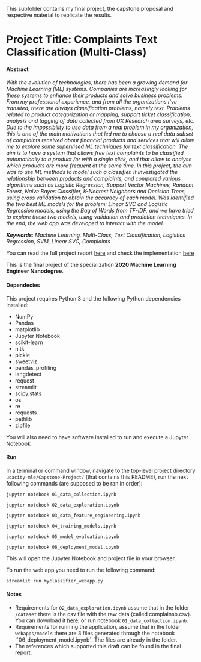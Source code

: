 This subfolder contains my final project, the capstone proposal and respective material to replicate the results.

# Project Title: Complaints Text Classification (Multi-Class)

#### Abstract

*With the evolution of technologies, there has been a growing demand for Machine Learning (ML) systems. Companies are increasingly looking for these systems to enhance their products and solve business problems. From my professional experience, and from all the organizations I've transited, there are always classification problems, namely text.  Problems related to product categorization or mapping, support ticket classification, analysis and tagging of data collected from UX Research area surveys, etc. Due to the impossibility to use data from a real problem in my organization, this is one of the main motivations that led me to choose a real data subset of complaints received about financial products and services that will allow me to explore some supervised ML techniques for text classification. The aim is to have a system that allows free text complaints to be classified automatically to a product /or with a single click, and that allow to analyse which products are more frequent at the same time. In this project, the aim was to use ML methods to model such a classifier. It investigated the relationship between products and complaints, and compared various algorithms such as Logistic Regression, Support Vector Machines, Random Forest, Naive Bayes Classifier, K-Nearest Neighbors and Decision Trees, using cross validation to obtain the accuracy of each model. Was identified the two best ML models for the problem: Linear SVC and Logistic Regression models, using the Bag of Words from TF-IDF, and we have tried to explore these two models, using validation and prediction techniques. In the end, the web app was developed to interact with the model.*

***Keywords***: *Machine Learning, Multi-Class, Text Classification, Logistics Regression, SVM, Linear SVC, Complaints*


You can read the full project report [here](https://github.com/dacosta-github/udacity-mle/tree/master/Capstone-Project/report/report.pdf) and check the implementation [here](https://github.com/dacosta-github/udacity-mle/tree/master/Capstone-Project)


This is the final project of the specialization **2020 Machine Learning Engineer Nanodegree**.


#### Dependecies
This project requires Python 3 and the following Python dependencies installed:

* NumPy
* Pandas
* matplotlib
* Jupyter Notebook
* scikit-learn
* nltk
* pickle
* sweetviz
* pandas_profiling
* langdetect
* request
* streamlit
* scipy.stats
* os
* re
* requests
* pathlib
* zipfile

You will also need to have software installed to run and execute a Jupyter Notebook

#### Run
In a terminal or command window, navigate to the top-level project directory ```udacity-mle/Capstone-Project/``` (that contains this README), run the next following commands (are supposed to be ran in order):

```jupyter notebook 01_data_collection.ipynb```

```jupyter notebook 02_data_exploration.ipynb```

```jupyter notebook 03_data_feature_engineering.ipynb```

```jupyter notebook 04_training_models.ipynb```

```jupyter notebook 05_model_evaluation.ipynb```

```jupyter notebook 06_deployment_model.ipynb```

This will open the Jupyter Notebook and project file in your browser.


To run the web app you need to run the following command:

```streamlit run myclassifier_webapp.py```


#### Notes

* Requirements for ```02_data_exploration.ipynb``` assume that in the folder ```/dataset``` there is the csv file with the raw data (called complainsb.csv). You can download it [here](https://files.consumerfinance.gov/ccdb/complaints.csv.zip), or run notebook ```01_data_collection.ipynb```.
* Requirements for running the application, assume that in the folder ``webapps/models`` there are 3 files generated through the notebook ``06_deployment_model.ipynb`. The files are already in the folder.
* The references which supported this draft can be found in the final report.
